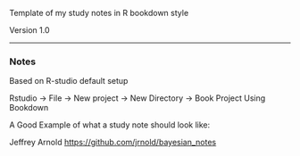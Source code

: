 Template of my study notes in R bookdown style

Version 1.0


---------------------------------------------------------------------------------------
### Notes

Based on R-studio default setup

Rstudio -> File -> New project -> New Directory -> Book Project Using Bookdown

A Good Example of what a study note should look like: 

Jeffrey Arnold https://github.com/jrnold/bayesian_notes 
